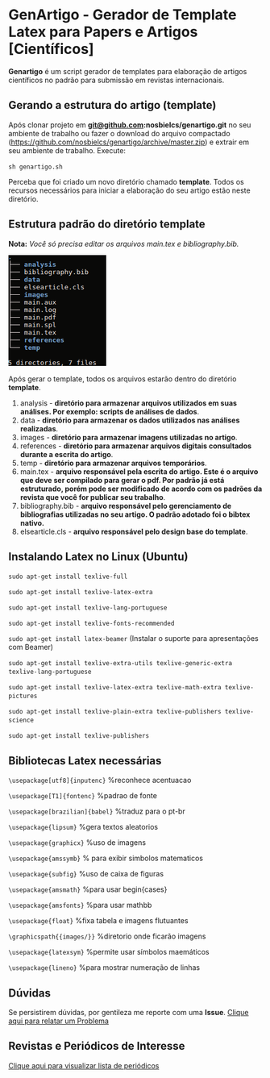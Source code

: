 # GenArtigo - Gerador de Template Latex para Papers e Artigos [Científicos]

**Genartigo** é um script gerador de templates para elaboração de artigos científicos no padrão para submissão em revistas internacionais.

## Gerando a estrutura do artigo (template)

Após clonar projeto em **git@github.com:nosbielcs/genartigo.git**  no seu ambiente de trabalho ou  fazer o download do arquivo compactado (https://github.com/nosbielcs/genartigo/archive/master.zip) e extrair em seu ambiente de trabalho. Execute:

`sh genartigo.sh`

Perceba que foi criado um novo diretório chamado **template**. Todos os recursos necessários para iniciar a elaboração do seu artigo estão neste diretório.

## Estrutura padrão do diretório template

**Nota:** *Você só precisa editar os arquivos main.tex e bibliography.bib.*

![Estrutura Padrão](structure.png)

Após gerar o template, todos os arquivos estarão dentro do diretório **template**.
1. analysis - **diretório para armazenar arquivos utilizados em suas análises. Por exemplo: scripts de análises de dados**.
2. data -  **diretório para armazenar os dados utilizados nas análises realizadas**.
3. images - **diretório para armazenar imagens utilizadas no artigo**.
4. references - **diretório para armazenar arquivos digitais consultados durante a escrita do artigo**.
5. temp - **diretório para armazenar arquivos temporários**.
6. main.tex - **arquivo responsável pela escrita do artigo. Este é o arquivo que deve ser compilado para gerar o pdf. Por padrão já está estruturado, porém pode ser modificado de acordo com os padrões da revista que você for publicar seu trabalho**.
7. bibliography.bib - **arquivo responsável pelo gerenciamento de bibliografias utilizadas no seu artigo. O padrão adotado foi o bibtex nativo.**
8. elsearticle.cls - **arquivo responsável pelo design base do template**.

## Instalando Latex no Linux (Ubuntu)

`sudo apt-get install texlive-full`

`sudo apt-get install texlive-latex-extra`

`sudo apt-get install texlive-lang-portuguese`

`sudo apt-get install texlive-fonts-recommended`

`sudo apt-get install latex-beamer` (Instalar o suporte para apresentações com Beamer)

`sudo apt-get install texlive-extra-utils texlive-generic-extra texlive-lang-portuguese`

`sudo apt-get install texlive-latex-extra texlive-math-extra texlive-pictures`

`sudo apt-get install texlive-plain-extra texlive-publishers texlive-science`

`sudo apt-get install texlive-publishers`


## Bibliotecas Latex necessárias

`\usepackage[utf8]{inputenc}` %reconhece acentuacao

`\usepackage[T1]{fontenc}` %padrao de fonte

`\usepackage[brazilian]{babel}` %traduz para o pt-br

`\usepackage{lipsum}` %gera textos aleatorios

`\usepackage{graphicx}` %uso de imagens

`\usepackage{amssymb}` % para exibir simbolos matematicos

`\usepackage{subfig}` %uso de caixa de figuras

`\usepackage{amsmath}` %para usar begin{cases}

`\usepackage{amsfonts}` %para usar mathbb

`\usepackage{float}` %fixa tabela e imagens flutuantes

`\graphicspath{{images/}}` %diretorio onde ficarão imagens

`\usepackage{latexsym}` %permite usar símbolos maemáticos

`\usepackage{lineno}` %para mostrar numeração de linhas

## Dúvidas

Se persistirem dúvidas, por gentileza me reporte com uma **Issue**. [Clique aqui para relatar um Problema](https://github.com/nosbielcs/genartigo/issues)

## Revistas e Periódicos de Interesse

[Clique aqui para visualizar lista de periódicos](JOURNALS.md)
